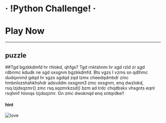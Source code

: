 # **· !Python Challenge! ·**
# **Play Now**
----------
## puzzle

##Tgd bgzkkdmfd hr rhlokd, qhfgs? Tgd rnktshnm hr sgd rzld zr sgd rdbnmc kdudk ne sgd oxsgnm bgzkkdmfd. Bts vgzs I vzms sn qdlhmc dudqxnmd gdqd hr sgzs sgdqd zqd lzmx cheedqdmbdr zmc hmbnlozshahkhshdr adsvddm oxsgnm3 zmc oxsgnm, enq dwzlokd, rsq.lzjdsqzmr() zmc rsq.sqzmrkzsd() bzm ad trdc chqdbskx vhsgnts eqnl rsqhmf hlonqs lzjdsqzmr. Gn zmc dwoknqd enq xntqrdke!!


#### hint
![love](https://user-images.githubusercontent.com/92034503/154670240-cb30cd38-29d7-4661-917a-510a8e9b54dc.jpg)

